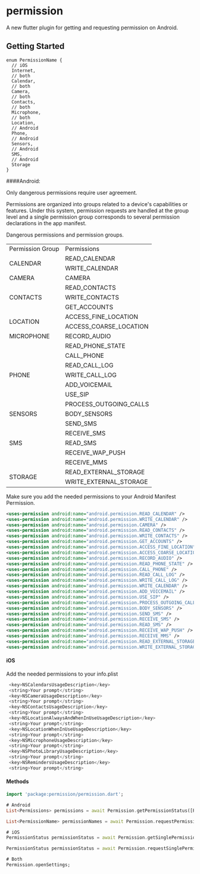 # permission

A new flutter plugin for getting and requesting permission on Android.

## Getting Started

```
enum PermissionName {
  // iOS
  Internet,
  // both
  Calendar,
  // both
  Camera,
  // both
  Contacts,
  // both
  Microphone,
  // both
  Location,
  // Android
  Phone,
  // Android
  Sensors,
  // Android
  SMS,
  // Android
  Storage
}
```

####Android:

Only dangerous permissions require user agreement. 

Permissions are organized into groups related to a device's capabilities or features. Under this system, permission requests are handled at the group level and a single permission group corresponds to several permission declarations in the app manifest.

Dangerous permissions and permission groups.

<table>
    <tr>
        <td>Permission Group</td>
        <td>Permissions</td>
    </tr>
    <tr>
        <td rowspan="2">CALENDAR</td> 
        <td >READ_CALENDAR</td>
    </tr>
    <tr>
        <td >WRITE_CALENDAR</td>
    </tr>
    <tr>
        <td>CAMERA</td>
        <td>CAMERA</td>
    </tr>
    <tr>
        <td rowspan="3">CONTACTS</td>
        <td >READ_CONTACTS</td>
    </tr>
    <tr>
        <td >WRITE_CONTACTS</td>
    </tr>
    <tr>
        <td >GET_ACCOUNTS</td>
    </tr>
    <tr>
        <td rowspan="2">LOCATION</td>
        <td >ACCESS_FINE_LOCATION</td>
    </tr>
    <tr>
        <td >ACCESS_COARSE_LOCATION</td>
    </tr>
    <tr>
        <td>MICROPHONE</td>
        <td>RECORD_AUDIO</td>
    </tr>
    <tr>
        <td rowspan="7">PHONE</td>
        <td >READ_PHONE_STATE</td>
    </tr>
    <tr>
        <td >CALL_PHONE</td>
    </tr>
    <tr>
        <td >READ_CALL_LOG</td>
    </tr>
    <tr>
        <td >WRITE_CALL_LOG</td>
    </tr>
    <tr>
        <td >ADD_VOICEMAIL</td>
    </tr>
    <tr>
        <td >USE_SIP</td>
    </tr>
    <tr>
        <td >PROCESS_OUTGOING_CALLS</td>
    </tr>
    <tr>
        <td>SENSORS</td>
        <td>BODY_SENSORS</td>
    </tr>
    <tr>
        <td rowspan="5">SMS</td>
        <td >SEND_SMS</td>
    </tr>
    <tr>
        <td >RECEIVE_SMS</td>
    </tr>
    <tr>
        <td >READ_SMS</td>
    </tr>
    <tr>
        <td >RECEIVE_WAP_PUSH</td>
    </tr>
    <tr>
        <td >RECEIVE_MMS</td>
    </tr>
    <tr>
        <td rowspan="2">STORAGE</td>
        <td >READ_EXTERNAL_STORAGE</td>
    </tr>
    <tr>
        <td >WRITE_EXTERNAL_STORAGE</td>
    </tr>
</table>	

Make sure you add the needed permissions to your Android Manifest Permission.

```xml
<uses-permission android:name="android.permission.READ_CALENDAR" />
<uses-permission android:name="android.permission.WRITE_CALENDAR" />
<uses-permission android:name="android.permission.CAMERA" />
<uses-permission android:name="android.permission.READ_CONTACTS" />
<uses-permission android:name="android.permission.WRITE_CONTACTS" />
<uses-permission android:name="android.permission.GET_ACCOUNTS" />
<uses-permission android:name="android.permission.ACCESS_FINE_LOCATION" />
<uses-permission android:name="android.permission.ACCESS_COARSE_LOCATION" />
<uses-permission android:name="android.permission.RECORD_AUDIO" />
<uses-permission android:name="android.permission.READ_PHONE_STATE" />
<uses-permission android:name="android.permission.CALL_PHONE" />
<uses-permission android:name="android.permission.READ_CALL_LOG" />
<uses-permission android:name="android.permission.WRITE_CALL_LOG" />
<uses-permission android:name="android.permission.WRITE_CALENDAR" />
<uses-permission android:name="android.permission.ADD_VOICEMAIL" />
<uses-permission android:name="android.permission.USE_SIP" />
<uses-permission android:name="android.permission.PROCESS_OUTGOING_CALLS" />
<uses-permission android:name="android.permission.BODY_SENSORS" />
<uses-permission android:name="android.permission.SEND_SMS" />
<uses-permission android:name="android.permission.RECEIVE_SMS" />
<uses-permission android:name="android.permission.READ_SMS" />
<uses-permission android:name="android.permission.RECEIVE_WAP_PUSH" />
<uses-permission android:name="android.permission.RECEIVE_MMS" />
<uses-permission android:name="android.permission.READ_EXTERNAL_STORAGE" />
<uses-permission android:name="android.permission.WRITE_EXTERNAL_STORAGE" />
```

#### iOS

 Add the needed permissions to your info.plist

```objective-c
 <key>NSCalendarsUsageDescription</key>
 <string>Your prompt</string>
 <key>NSCameraUsageDescription</key>
 <string>Your prompt</string>
 <key>NSContactsUsageDescription</key>
 <string>Your prompt</string>
 <key>NSLocationAlwaysAndWhenInUseUsageDescription</key>
 <string>Your prompt</string>
 <key>NSLocationWhenInUseUsageDescription</key>
 <string>Your prompt</string>
 <key>NSMicrophoneUsageDescription</key>
 <string>Your prompt</string>
 <key>NSPhotoLibraryUsageDescription</key>
 <string>Your prompt</string>
 <key>NSRemindersUsageDescription</key>
 <string>Your prompt</string>
```

#### Methods

```dart
import 'package:permission/permission.dart';

# Android
List<Permissions> permissions = await Permission.getPermissionStatus([PermissionName.Calendar, PermissionName.Camera]);

List<PermissionName> permissionNames = await Permission.requestPermissions([PermissionName.Calendar, PermissionName.Camera]);

# iOS
PermissionStatus permissionStatus = await Permission.getSinglePermissionStatus(PermissionName.Calendar);

PermissionStatus permissionStatus = await Permission.requestSinglePermission(PermissionName.Calendar);

# Both
Permission.openSettings;
```

#### 